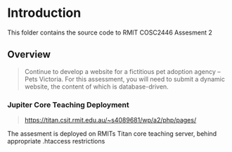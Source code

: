 # Introduction
This folder contains the source code to RMIT COSC2446 Assesment 2

## Overview
> Continue to develop a website for a fictitious pet adoption agency – Pets Victoria. For this assessment, you will need to submit a dynamic website, the content of which is database-driven.

### Jupiter Core Teaching Deployment
> https://titan.csit.rmit.edu.au/~s4089681/wp/a2/php/pages/

The assesment is deployed on RMITs Titan core teaching server, behind appropriate .htaccess restrictions 
